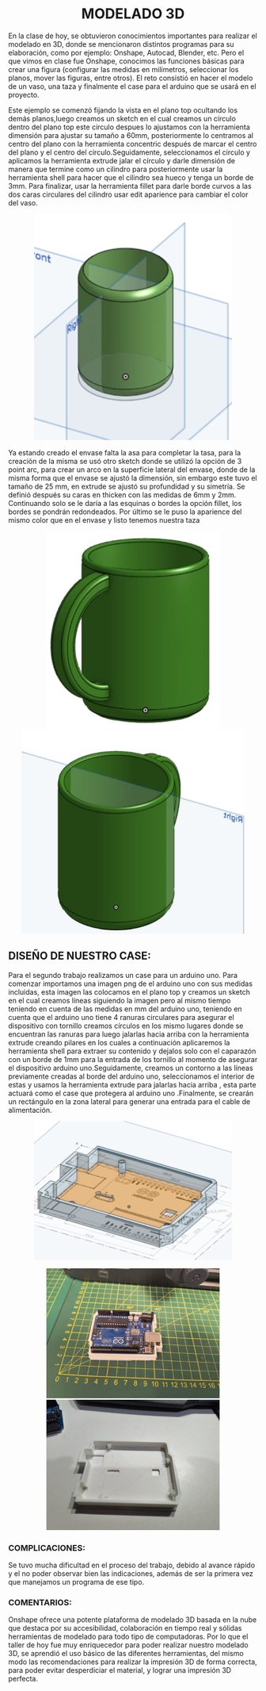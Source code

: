 
<h1 align="center">MODELADO 3D</h1>
<p>En la clase de hoy, se obtuvieron conocimientos importantes para realizar el modelado en 3D, donde se mencionaron distintos programas para su elaboración, como por ejemplo: Onshape, Autocad, Blender, etc. Pero el que vimos en clase fue Onshape, conocimos las funciones básicas para crear una figura (configurar las medidas en milímetros, seleccionar los planos, mover las figuras, entre otros).  El reto consistió en hacer el modelo de un vaso, una taza y finalmente el case para el arduino que se usará en el proyecto.</p>

<p>Este ejemplo se comenzó fijando la vista en el plano top ocultando los demás planos,luego creamos un sketch en el cual creamos un círculo dentro del plano top este circulo despues lo ajustamos con la herramienta dimensión para ajustar su tamaño a 60mm, posteriormente lo centramos al centro del plano con la herramienta concentric después de marcar el centro del plano y el centro del círculo.Seguidamente, seleccionamos el circulo y aplicamos la herramienta extrude jalar el círculo y darle dimensión de manera que termine como un cilindro para posteriormente usar la herramienta shell para hacer que el cilindro sea hueco y tenga un borde de 3mm. Para finalizar, usar la herramienta fillet para darle borde curvos a las dos caras circulares del cilindro usar edit aparience para cambiar el color del vaso.</p>
<p align="center"><img src="../../Imagenes/I_Informe_4/vaso.png" width="400px" /></p>


<p>Ya estando creado el envase falta la asa para completar la tasa, para la creación de la misma se usó otro sketch donde se utilizó la opción de 3 point arc, para crear un arco en la superficie lateral del envase, donde de la misma forma que el envase se ajustó la dimensión, sin embargo este tuvo el tamaño de 25 mm, en extrude se ajustó su profundidad y su simetría. Se definió después su caras en thicken con las medidas de 6mm y 2mm. Continuando solo se le daría a las esquinas o bordes la opción fillet, los bordes se pondrán redondeados. Por último se le puso la aparience del mismo color que en el envase y listo tenemos nuestra taza</p>
<div align="center">
<img src="../../Imagenes/I_Informe_4/ta.jpg" width="350px"  />
<img src="../../Imagenes/I_Informe_4/ta2.jpg" width="450px" />
</div>

<p align="center"><h2>DISEÑO DE NUESTRO CASE:</h2></p>
<p>Para el segundo trabajo realizamos un case para un arduino uno. Para comenzar importamos una imagen png de el arduino uno con sus medidas incluidas, esta imagen las colocamos en el plano top y creamos un sketch en el cual creamos líneas siguiendo la imagen pero al mismo tiempo teniendo en cuenta de las medidas en mm del arduino uno, teniendo en cuenta que el arduino uno tiene 4 ranuras circulares  para asegurar el dispositivo con tornillo creamos círculos en los mismo lugares donde se encuentran las ranuras para luego jalarlas hacia arriba con la herramienta extrude creando pilares en los cuales a continuación aplicaremos la herramienta shell para extraer su contenido y dejalos solo con el caparazón con un borde de 1mm para la entrada de los tornillo al momento de asegurar el dispositivo arduino uno.Seguidamente, creamos un contorno a las líneas previamente creadas al borde del arduino uno, seleccionamos el interior de estas y usamos la herramienta extrude para jalarlas hacia arriba , esta parte actuará como el case que protegera al arduino uno .Finalmente, se crearán un rectángulo en la zona lateral para generar una entrada para el cable de alimentación.</p>
<p></p>
<p align="center"><img src="../../Imagenes/I_Informe_4/arduino.png" width="400px" /></p>

<div align="center">
<img src="../../Imagenes/I_Informe_4/3Ds.jpeg" width="350px"  />
<img src="../../Imagenes/I_Informe_4/3D.jpeg" width="350px" />
</div>
<h3>COMPLICACIONES:</h3>
<p>Se tuvo mucha dificultad en el proceso del trabajo, debido al avance rápido y el no poder observar bien las indicaciones, además de ser la primera vez que manejamos un programa de ese tipo.</p>
<h3>COMENTARIOS:</h3>
<p>Onshape ofrece una potente plataforma de modelado 3D basada en la nube que destaca por su accesibilidad, colaboración en tiempo real y sólidas herramientas de modelado para todo tipo de computadoras. 
Por lo que el taller de hoy fue muy enriquecedor para poder realizar nuestro modelado 3D, se aprendió el uso básico de las diferentes herramientas, del mismo modo las recomendaciones para realizar la impresión 3D de forma correcta, para poder evitar desperdiciar el material, y lograr una impresión 3D perfecta.
</p>